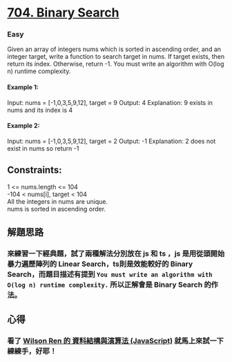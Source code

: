 # [704. Binary Search](https://leetcode.com/problems/binary-search/)

### Easy

Given an array of integers nums which is sorted in ascending order, and an integer target, write a function to search target in nums. If target exists, then return its index. Otherwise, return -1.
You must write an algorithm with O(log n) runtime complexity.


#### Example 1:
Input: nums = [-1,0,3,5,9,12], target = 9
Output: 4
Explanation: 9 exists in nums and its index is 4

#### Example 2:
Input: nums = [-1,0,3,5,9,12], target = 2
Output: -1
Explanation: 2 does not exist in nums so return -1


## Constraints:
1 <= nums.length <= 104  
-104 < nums[i], target < 104  
All the integers in nums are unique.  
nums is sorted in ascending order.  

## 解題思路
### 來練習一下經典題，試了兩種解法分別放在 js 和 ts ，js 是用從頭開始暴力遍歷陣列的 Linear Search，ts則是效能較好的 Binary Search，而題目描述有提到 `You must write an algorithm with O(log n) runtime complexity.` 所以正解會是 Binary Search 的作法。

## 心得
### 看了 [Wilson Ren 的 資料結構與演算法 (JavaScript)](https://www.udemy.com/course/algorithm-data-structure) 就馬上來試一下練練手，好耶！